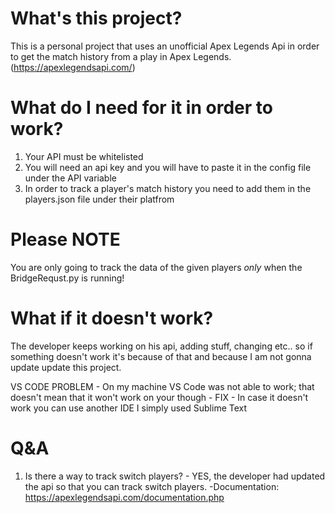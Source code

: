 # What's this project?

This is a personal project that uses an unofficial Apex Legends Api in order to get the match history from a play in Apex Legends. (https://apexlegendsapi.com/)

# What do I need for it in order to work?

1. Your API must be whitelisted
2. You will need an api key and you will have to paste it in the config file under the API variable
3. In order to track a player's match history you need to add them in the players.json file under their platfrom

# Please NOTE

You are only going to track the data of the given players *only* when the BridgeRequst.py is running! 

# What if it doesn't work?

The developer keeps working on his api, adding stuff, changing etc.. so if something doesn't work it's because of that and because I am not gonna update update this project.

VS CODE PROBLEM - On my machine VS Code was not able to work; that doesn't mean that it won't work on your though - FIX - In case it doesn't work you can use another IDE I simply used Sublime Text

# Q&A

1. Is there a way to track switch players? - YES, the developer had updated the api so that you can track switch players. -Documentation: https://apexlegendsapi.com/documentation.php
